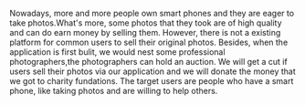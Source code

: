    Nowadays, more and more people own smart phones and they are eager to take photos.What's more, some photos that they took 
are of high quality and can do earn money by selling them. However, there is not a existing platform for common users to sell 
their original photos. Besides, when the application is first bulit, we would nest some professional photographers,the
photographers can hold an auction. We will get a cut if users sell their photos via our application and we will donate the money
that we got to charity fundations. 
   The target users are people who have a smart phone, like taking photos and are willing to help  others.
